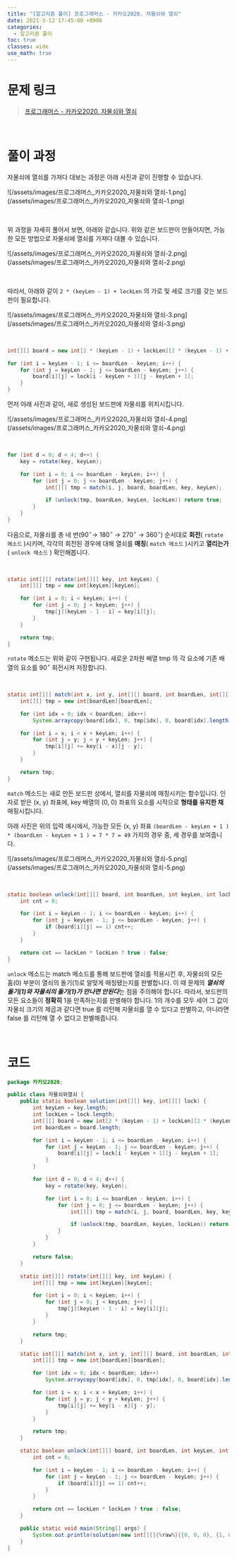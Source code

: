```yaml
---
title: "[알고리즘 풀이] 프로그래머스 - 카카오2020. 자물쇠와 열쇠"
date: 2021-3-12 17:45:00 +0900
categories:
  - 알고리즘 풀이
toc: true
classes: wide
use_math: true
---
```


# 문제 링크

> [프로그래머스 - 카카오2020. 자물쇠와 열쇠](https://programmers.co.kr/learn/courses/30/lessons/60059)

<br>

# 풀이 과정

자물쇠에 열쇠를 가져다 대보는 과정은 아래 사진과 같이 진행할 수 있습니다. 

![/assets/images/프로그래머스_카카오2020_자물쇠와 열쇠-1.png](/assets/images/프로그래머스_카카오2020_자물쇠와 열쇠-1.png)

<br>

위 과정을 자세히 풀어서 보면, 아래와 같습니다. 위와 같은 보드판이 만들어지면, 가능한 모든 방법으로 자물쇠에 열쇠를 가져다 대볼 수 있습니다.

![/assets/images/프로그래머스_카카오2020_자물쇠와 열쇠-2.png](/assets/images/프로그래머스_카카오2020_자물쇠와 열쇠-2.png)

<br>

따라서, 아래와 같이 `2 * (keyLen - 1) + lockLen` 의 가로 및 세로 크기를 갖는 보드판이 필요합니다.

![/assets/images/프로그래머스_카카오2020_자물쇠와 열쇠-3.png](/assets/images/프로그래머스_카카오2020_자물쇠와 열쇠-3.png)

<br>

```java
int[][] board = new int[2 * (keyLen - 1) + lockLen][2 * (keyLen - 1) + lockLen];

for (int i = keyLen - 1; i <= boardLen - keyLen; i++) {
    for (int j = keyLen - 1; j <= boardLen - keyLen; j++) {
        board[i][j] = lock[i - keyLen + 1][j - keyLen + 1];
    }
}
```

먼저 아래 사진과 같이, 새로 생성된 보드판에 자물쇠를 위치시킵니다.

![/assets/images/프로그래머스_카카오2020_자물쇠와 열쇠-4.png](/assets/images/프로그래머스_카카오2020_자물쇠와 열쇠-4.png)

<br>

```java
for (int d = 0; d < 4; d++) {
    key = rotate(key, keyLen);

    for (int i = 0; i <= boardLen - keyLen; i++) {
        for (int j = 0; j <= boardLen - keyLen; j++) {
            int[][] tmp = match(i, j, board, boardLen, key, keyLen);

            if (unlock(tmp, boardLen, keyLen, lockLen)) return true;
        }
    }
}
```

다음으로, 자물쇠를 총 네 번($90^\circ$→ $180^\circ$ → $270^\circ$ → $360^\circ$) 순서대로 **회전**( `rotate 메소드` )시키며, 각각의 회전된 경우에 대해 열쇠를 **매칭**( `match 메소드` )시키고 **열리는가**( `unlock 메소드` ) 확인해봅니다.

<br>

```java
static int[][] rotate(int[][] key, int keyLen) {
    int[][] tmp = new int[keyLen][keyLen];

    for (int i = 0; i < keyLen; i++) {
        for (int j = 0; j < keyLen; j++) {
            tmp[j][keyLen - 1 - i] = key[i][j];
        }
    }

    return tmp;
}
```

`rotate` 메소드는 위와 같이 구현됩니다. 새로운 2차원 배열 tmp 의 각 요소에 기존 배열의 요소를 $90^\circ$ 회전시켜 저장합니다.

<br>

```java
static int[][] match(int x, int y, int[][] board, int boardLen, int[][] key, int keyLen) {
    int[][] tmp = new int[boardLen][boardLen];

    for (int idx = 0; idx < boardLen; idx++)
        System.arraycopy(board[idx], 0, tmp[idx], 0, board[idx].length);

    for (int i = x; i < x + keyLen; i++) {
        for (int j = y; j < y + keyLen; j++) {
            tmp[i][j] += key[i - x][j - y];
        }
    }

    return tmp;
}
```

`match` 메소드는 새로 만든 보드판 상에서, 열쇠를 자물쇠에 매칭시키는 함수입니다. 인자로 받은 (x, y) 좌표에,  key 배열의 (0, 0) 좌표의 요소를 시작으로 **형태를 유지한 채** 매핑시킵니다.

아래 사진은 위의 입력 예시에서, 가능한 모든 (x, y) 좌표  `(boardLen - keyLen + 1 ) * (boardLen - keyLen + 1 ) = 7 * 7 = 49` 가지의 경우 중, 세 경우를 보여줍니다.

![/assets/images/프로그래머스_카카오2020_자물쇠와 열쇠-5.png](/assets/images/프로그래머스_카카오2020_자물쇠와 열쇠-5.png)

<br>

```java
static boolean unlock(int[][] board, int boardLen, int keyLen, int lockLen) {
    int cnt = 0;

    for (int i = keyLen - 1; i <= boardLen - keyLen; i++) {
        for (int j = keyLen - 1; j <= boardLen - keyLen; j++) {
            if (board[i][j] == 1) cnt++;
        }
    }

    return cnt == lockLen * lockLen ? true : false;
}
```

`unlock` 메소드는 match 메소드를 통해 보드판에 열쇠를 적용시킨 후, 자물쇠의 모든 홈(0) 부분이 열쇠의 돌기(1)로 알맞게 매칭됐는지를 판별합니다. 이 때 문제의 ***열쇠의 돌기(1)와 자물쇠의 돌기(1)가 만나면 안된다***는 점을 주의해야 합니다. 따라서, 보드판의 모든 요소들이 **정확히** 1을 만족하는지를 판별해야 합니다. 1의 개수를 모두 세어 그 값이 자물쇠 크기의 제곱과 같다면 true 를 리턴해 자물쇠를 열 수 있다고 판별하고, 아니라면 false 를 리턴해 열 수 없다고 판별해줍니다.

<br>

# 코드

```java
package 카카오2020;

public class 자물쇠와열쇠 {
    public static boolean solution(int[][] key, int[][] lock) {
        int keyLen = key.length;
        int lockLen = lock.length;
        int[][] board = new int[2 * (keyLen - 1) + lockLen][2 * (keyLen - 1) + lockLen];
        int boardLen = board.length;

        for (int i = keyLen - 1; i <= boardLen - keyLen; i++) {
            for (int j = keyLen - 1; j <= boardLen - keyLen; j++) {
                board[i][j] = lock[i - keyLen + 1][j - keyLen + 1];
            }
        }

        for (int d = 0; d < 4; d++) {
            key = rotate(key, keyLen);

            for (int i = 0; i <= boardLen - keyLen; i++) {
                for (int j = 0; j <= boardLen - keyLen; j++) {
                    int[][] tmp = match(i, j, board, boardLen, key, keyLen);

                    if (unlock(tmp, boardLen, keyLen, lockLen)) return true;
                }
            }
        }

        return false;
    }

    static int[][] rotate(int[][] key, int keyLen) {
        int[][] tmp = new int[keyLen][keyLen];

        for (int i = 0; i < keyLen; i++) {
            for (int j = 0; j < keyLen; j++) {
                tmp[j][keyLen - 1 - i] = key[i][j];
            }
        }

        return tmp;
    }

    static int[][] match(int x, int y, int[][] board, int boardLen, int[][] key, int keyLen) {
        int[][] tmp = new int[boardLen][boardLen];

        for (int idx = 0; idx < boardLen; idx++)
            System.arraycopy(board[idx], 0, tmp[idx], 0, board[idx].length);

        for (int i = x; i < x + keyLen; i++) {
            for (int j = y; j < y + keyLen; j++) {
                tmp[i][j] += key[i - x][j - y];
            }
        }

        return tmp;
    }

    static boolean unlock(int[][] board, int boardLen, int keyLen, int lockLen) {
        int cnt = 0;

        for (int i = keyLen - 1; i <= boardLen - keyLen; i++) {
            for (int j = keyLen - 1; j <= boardLen - keyLen; j++) {
                if (board[i][j] == 1) cnt++;
            }
        }

        return cnt == lockLen * lockLen ? true : false;
    }

    public static void main(String[] args) {
        System.out.println(solution(new int[][]{%raw%}{{0, 0, 0}, {1, 0, 0}, {0, 1, 1}}{%endraw%}, new int[][]{%raw%}{{1, 1, 1}, {1, 1, 0}, {1, 0, 1}}{%endraw%}));
    }
}
```